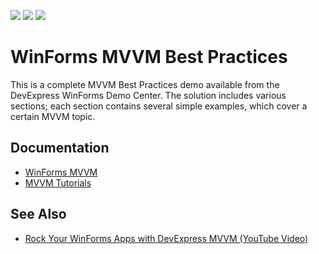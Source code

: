 <!-- default badges list -->
![](https://img.shields.io/endpoint?url=https://codecentral.devexpress.com/api/v1/VersionRange/128615628/15.1.3%2B)
[![](https://img.shields.io/badge/Open_in_DevExpress_Support_Center-FF7200?style=flat-square&logo=DevExpress&logoColor=white)](https://supportcenter.devexpress.com/ticket/details/T228317)
[![](https://img.shields.io/badge/📖_How_to_use_DevExpress_Examples-e9f6fc?style=flat-square)](https://docs.devexpress.com/GeneralInformation/403183)
<!-- default badges end -->

# WinForms MVVM Best Practices

This is a complete MVVM Best Practices demo available from the DevExpress WinForms Demo Center. The solution includes various sections; each section contains several simple examples, which cover a certain MVVM topic.


## Documentation

* [WinForms MVVM](https://docs.devexpress.com/WindowsForms/113955/build-an-application/winforms-mvvm)
* [MVVM Tutorials](https://docs.devexpress.com/WindowsForms/114101/build-an-application/winforms-mvvm/tutorials)


## See Also

* [Rock Your WinForms Apps with DevExpress MVVM (YouTube Video)](https://www.youtube.com/watch?v=mTwD7dCcaCo)

